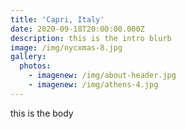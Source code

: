 ```yaml
---
title: 'Capri, Italy'
date: 2020-09-18T20:00:00.000Z
description: this is the intro blurb
image: /img/nycxmas-8.jpg
gallery:
  photos:
    - imagenew: /img/about-header.jpg
    - imagenew: /img/athens-4.jpg
---
```

this is the body
